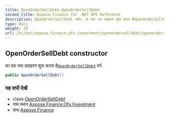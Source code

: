 ```yaml
---
title: OpenOrderSellDebt.OpenOrderSellDebt
second_title: Aspose.Finance for .NET API Reference
description: OpenOrderSellDebt नर्मत. क एक नय उदहरण शुरू करत हैOpenOrderSellDebt वर्ग.
type: docs
weight: 10
url: /hi/net/aspose.finance.ofx.investment/openorderselldebt/openorderselldebt/
---
```

## OpenOrderSellDebt constructor

का एक नया उदाहरण शुरू करता है[`OpenOrderSellDebt`](../) वर्ग.

```csharp
public OpenOrderSellDebt()
```

### यह सभी देखें

* class [OpenOrderSellDebt](../)
* नाम स्थान [Aspose.Finance.Ofx.Investment](../../openorderselldebt/)
* सभा [Aspose.Finance](../../../)


